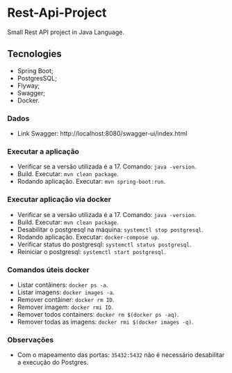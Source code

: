 # Rest-Api-Project
Small Rest API project in Java Language.

## Tecnologies

- Spring Boot;
- PostgresSQL;
- Flyway;
- Swagger;
- Docker.

### Dados

- Link Swagger: http://localhost:8080/swagger-ui/index.html

### Executar a aplicação

- Verificar se a versão utilizada é a 17. Comando: ```java -version```.
- Build. Executar: ```mvn clean package```.
- Rodando aplicação. Executar: ```mvn spring-boot:run```. 

### Executar aplicação via docker

- Verificar se a versão utilizada é a 17. Comando: ```java -version```.
- Build. Executar: ```mvn clean package```.
- Desabilitar o postgresql na máquina: ```systemctl stop postgresql```.
- Rodando aplicação. Executar: ```docker-compose up```.
- Verificar status do postgresql: ```systemctl status postgresql```.
- Reiniciar o postgresql: ```systemctl start postgresql```.

### Comandos úteis docker

- Listar contâiners: ```docker ps -a```.
- Listar imagens: ```docker images -a```.
- Remover contâiner: ```docker rm ID```.
- Remover imagem: ```docker rmi ID```.
- Remover todos containers: ```docker rm $(docker ps -aq)```.
- Remover todas as imagens: ```docker rmi $(docker images -q)```.

### Observações

- Com o mapeamento das portas: ```35432:5432``` não é necessário desabilitar a execução do Postgres.
